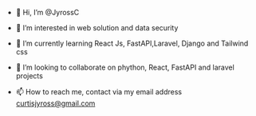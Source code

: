 - 👋 Hi, I’m @JyrossC
- 👀 I’m interested in web solution and data security
- 🌱 I’m currently learning React Js, FastAPI,Laravel, Django and Tailwind css
- 💞️ I’m looking to collaborate on phython, React, FastAPI and laravel projects

- 📫 How to reach me, contact via my email address
         curtisjyross@gmail.com

<!---
JyrossC/JyrossC is a ✨ special ✨ repository because its `README.md` (this file) appears on your GitHub profile.
You can click the Preview link to take a look at your changes.
--->

